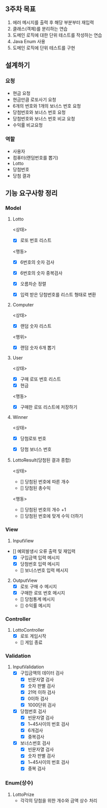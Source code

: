 ## 3주차 목표
1. 에러 메시지를 출력 후 해당 부분부터 재입력
2. 클래스(객체)를 분리하는 연습
3. 도메인 로직에 대한 단위 테스트를 작성하는 연습
4. Java Enum 사용
5. 도메인 로직에 단위 테스트를 구현

## 설계하기
### 요청
- 현금 요청
- 현금만큼 로또사기 요청
- 6개의 번호와 1개의 보너스 번호 요청
- 당첨번호와 보너스 번호 요청
- 당첨번호와 보너스 번호 비교 요청
- 수익률 비교요청

### 역할
- 사용자
- 컴퓨터(랜덤번호를 뽑기)
- Lotto
- 당첨번호
- 당첨 결과


## 기능 요구사항 정리

### Model
1. Lotto
    
    <상태>
    - [x] 로또 번호 리스트
    
   <행동>
    - [x] 6번호의 숫자 검사
    - [x] 6번호의 숫자 중복검사
    - [x] 오름차순 정렬
    - [x] 입력 받은 당첨번호를 리스트 형태로 변환


2. Computer

    <상태>
    - [x] 랜덤 숫자 리스트
   
   <행위>
    - [x] 랜덤 숫자 6개 뽑기


3. User
   
    <상태>
   - [x] 구매 로또 번호 리스트
   - [x] 현금

    <행동>
   - [x] 구매한 로또 리스트에 저장하기
   
4. Winner
    
    <상태>
    - [x] 당첨로또 번호
    - [x] 당첨 보너스 번호


5. LottoResult(당첨된 결과 종합)
    
    <상태>
   - [] 당첨된 번호에 따른 개수
   - [] 당첨된 총수익

    <행동>
   - [] 당첨된 번호의 개수 +1
   - [] 당첨된 번호에 맞게 수익 더하기
   

### View
1. InputView
  - [] 예외발생시 오류 출력 및 재입력
    - [x] 구입금액 입력 메시지
    - [x] 당첨번호 입력 메시지
    - [] 보너스번호 입력 메시지

2. OutputView
   - [x] 로또 구매 수 메시지
   - [x] 구매한 로또 번호 메시지
   - [] 당첨통계 메시지
   - [] 수익률 메시지

### Controller
1. LottoController
   - [x] 로또 게임시작
   - [] 게임 종료

### Validation
1. InputValidation
   - [x] 구입금액의 데이터 검사
     - [x] 빈문자열 검사
     - [x] 숫자 판별 검사
     - [x] 21억 이하 검사
     - [x] 0이하 검사
     - [x] 1000단위 검사
   - [x] 당첨번호 검사
     - [x] 빈문자열 검사
     - [x] 1~45사이의 번호 검사
     - [x] 6개검사
     - [x] 중복검사
   - [x] 보너스번호 검사
     - [x] 빈문자열 검사
     - [x] 숫자 판별 검사
     - [x] 1~45사이의 번호 검사
     - [x] 중복 검사

### Enum(상수)
1. LottoPrize
    - 각각의 당첨을 위한 개수와 금액 상수 처리 